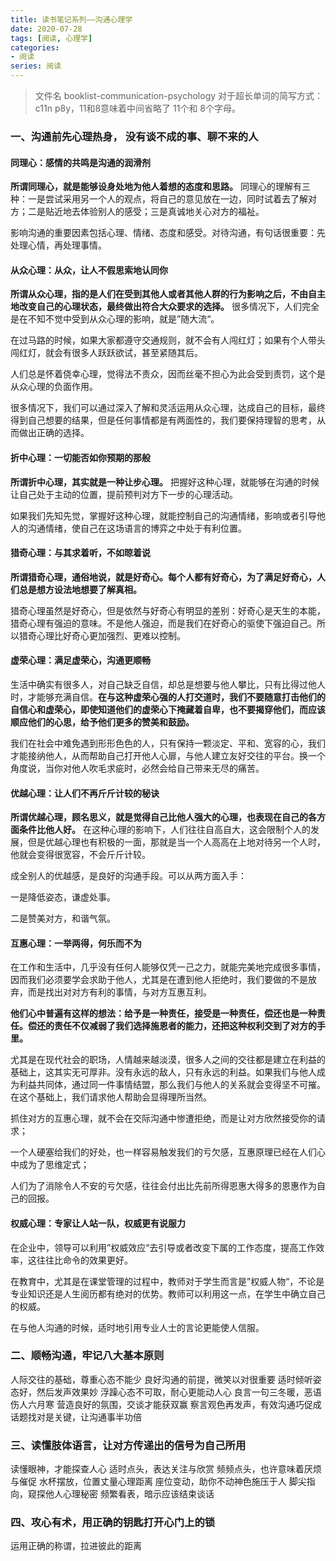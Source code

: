 ```yaml
---
title: 读书笔记系列——沟通心理学
date: 2020-07-28
tags: [阅读, 心理学]
categories: 
- 阅读
series: 阅读
---
```


> 文件名 booklist-communication-psychology 对于超长单词的简写方式：c11n p8y，11和8意味着中间省略了 11个和 8个字母。

### 一、沟通前先心理热身， 没有谈不成的事、聊不来的人

#### 同理心：感情的共鸣是沟通的润滑剂

**所谓同理心，就是能够设身处地为他人着想的态度和思路。** 同理心的理解有三种：一是尝试采用另一个人的观点，将自己的意见放在一边，同时试着去了解对方；二是贴近地去体验别人的感受；三是真诚地关心对方的福祉。

影响沟通的重要因素包括心理、情绪、态度和感受。对待沟通，有句话很重要：先处理心情，再处理事情。

#### 从众心理：从众，让人不假思索地认同你

**所谓从众心理，指的是人们在受到其他人或者其他人群的行为影响之后，不由自主地改变自己的心理状态，最终做出符合大众要求的选择。** 很多情况下，人们完全是在不知不觉中受到从众心理的影响，就是”随大流“。

在过马路的时候，如果大家都遵守交通规则，就不会有人闯红灯；如果有个人带头闯红灯，就会有很多人跃跃欲试，甚至紧随其后。

人们总是怀着侥幸心理，觉得法不责众，因而丝毫不担心为此会受到责罚，这个是从众心理的负面作用。

很多情况下，我们可以通过深入了解和灵活运用从众心理，达成自己的目标，最终得到自己想要的结果，但是任何事情都是有两面性的，我们要保持理智的思考，从而做出正确的选择。

#### 折中心理：一切能否如你预期的那般

**所谓折中心理，其实就是一种让步心理。** 把握好这种心理，就能够在沟通的时候让自己处于主动的位置，提前预判对方下一步的心理活动。

如果我们先知先觉，掌握好这种心理，就能控制自己的沟通情绪，影响或者引导他人的沟通情绪，使自己在这场语言的博弈之中处于有利位置。

#### 猎奇心理：与其求着听，不如晾着说

**所谓猎奇心理，通俗地说，就是好奇心。每个人都有好奇心，为了满足好奇心，人们总是想方设法地想要了解真相。**

猎奇心理虽然是好奇心，但是依然与好奇心有明显的差别：好奇心是天生的本能，猎奇心理有强迫的意味。不是他人强迫，而是我们在好奇心的驱使下强迫自己。所以猎奇心理比好奇心更加强烈、更难以控制。

#### 虚荣心理：满足虚荣心，沟通更顺畅

生活中确实有很多人，对自己缺乏自信，却总是想要与他人攀比，只有比得过他人时，才能够充满自信。**在与这种虚荣心强的人打交道时，我们不要随意打击他们的自信心和虚荣心，即使知道他们的虚荣心下掩藏着自卑，也不要揭穿他们，而应该顺应他们的心思，给予他们更多的赞美和鼓励。**

我们在社会中难免遇到形形色色的人，只有保持一颗淡定、平和、宽容的心，我们才能接纳他人，从而帮助自己打开他人心扉，与他人建立友好交往的平台。换一个角度说，当你对他人吹毛求疵时，必然会给自己带来无尽的痛苦。

#### 优越心理：让人们不再斤斤计较的秘诀 

**所谓优越心理，顾名思义，就是觉得自己比他人强大的心理，也表现在自己的各方面条件比他人好。** 在这种心理的影响下，人们往往自高自大，这会限制个人的发展，但是优越心理也有积极的一面，那就是当一个人高高在上地对待另一个人时，他就会变得很宽容，不会斤斤计较。

成全别人的优越感，是良好的沟通手段。可以从两方面入手：

一是降低姿态，谦虚处事。

二是赞美对方，和谐气氛。

#### 互惠心理：一举两得，何乐而不为

在工作和生活中，几乎没有任何人能够仅凭一己之力，就能完美地完成很多事情，因而我们必须要学会求助于他人，尤其是在遭到他人拒绝时，我们要做的不是放弃，而是找出对对方有利的事情，与对方互惠互利。

**他们心中普遍有这样的想法：给予是一种责任，接受是一种责任，偿还也是一种责任。偿还的责任不仅减弱了我们选择施恩者的能力，还把这种权利交到了对方的手里。**

尤其是在现代社会的职场，人情越来越淡漠，很多人之间的交往都是建立在利益的基础上，这其实无可厚非。没有永远的敌人，只有永远的利益。如果我们与他人成为利益共同体，通过同一件事情结盟，那么我们与他人的关系就会变得坚不可摧。在这个基础上，我们请求他人帮助会显得理所当然。

抓住对方的互惠心理，就不会在交际沟通中惨遭拒绝，而是让对方欣然接受你的请求；

一个人硬塞给我们的好处，也一样容易触发我们的亏欠感，互惠原理已经在人们心中成为了思维定式；

人们为了消除令人不安的亏欠感，往往会付出比先前所得恩惠大得多的恩惠作为自己的回报。

#### 权威心理：专家让人站一队，权威更有说服力

在企业中，领导可以利用”权威效应“去引导或者改变下属的工作态度，提高工作效率，这往往比命令的效果更好。

在教育中，尤其是在课堂管理的过程中，教师对于学生而言是”权威人物“，不论是专业知识还是人生阅历都有绝对的优势。教师可以利用这一点，在学生中确立自己的权威。

在与他人沟通的时候，适时地引用专业人士的言论更能使人信服。

### 二、顺畅沟通，牢记八大基本原则

人际交往的基础，尊重心态不能少
良好沟通的前提，微笑以对很重要
适时倾听姿态好，然后发声效果妙
浮躁心态不可取，耐心更能动人心
良言一句三冬暖，恶语伤人六月寒
营造良好的氛围，交谈才能获双赢
察言观色再发声，有效沟通巧促成
话题找对是关键，让沟通事半功倍

### 三、读懂肢体语言，让对方传递出的信号为自己所用

读懂眼神，才能探查人心
适时点头，表达关注与欣赏
频频点头，也许意味着厌烦与催促
水杯摆放，位置丈量心理距离
座位变动，助你不动神色施压于人
脚尖指向，窥探他人心理秘密
频繁看表，暗示应该结束谈话

### 四、攻心有术，用正确的钥匙打开心门上的锁

运用正确的称谓，拉进彼此的距离


